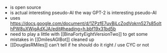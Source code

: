 * is open source
* is actual interesting pseudo-AI the way GPT-2 is interesting pseudo-AI
* uses https://docs.google.com/document/d/1ZPzfE7uvBiLcZodVokrn527s85olthPW8uXWjgAdXJA/edit#heading=h.bbf19x31bd5b
* need to play a little with [[BinaFortyEightVersionTwo]] to get some mistakes in [[DmilesAGIBot]] cleaned up
* [[DouglasRMiles]] can't tell if he should do it right / use CYC or not
